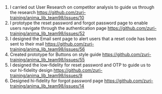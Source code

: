 
1. I carried out User Research on competitor analysis to guide us through the research https://github.com/zuri-training/anima_lib_team98/issues/10
2. I prototype the reset password and forgot password page to enable users navigate through the authentication page https://github.com/zuri-training/anima_lib_team98/issues/52
3. I designed the Email sent page to alert users that a reset code has been sent to their mail https://github.com/zuri-training/anima_lib_team98/issues/56
4. Created prototype for Buttons on style guide https://github.com/zuri-training/anima_lib_team98/issues/55
5. I designed the low-fidelity for reset password and OTP to guide us to our hi-fidelity design https://github.com/zuri-training/anima_lib_team98/issues/9
6. Designed hi-fidelity for forgot password page https://github.com/zuri-training/anima_lib_team98/issues/14
